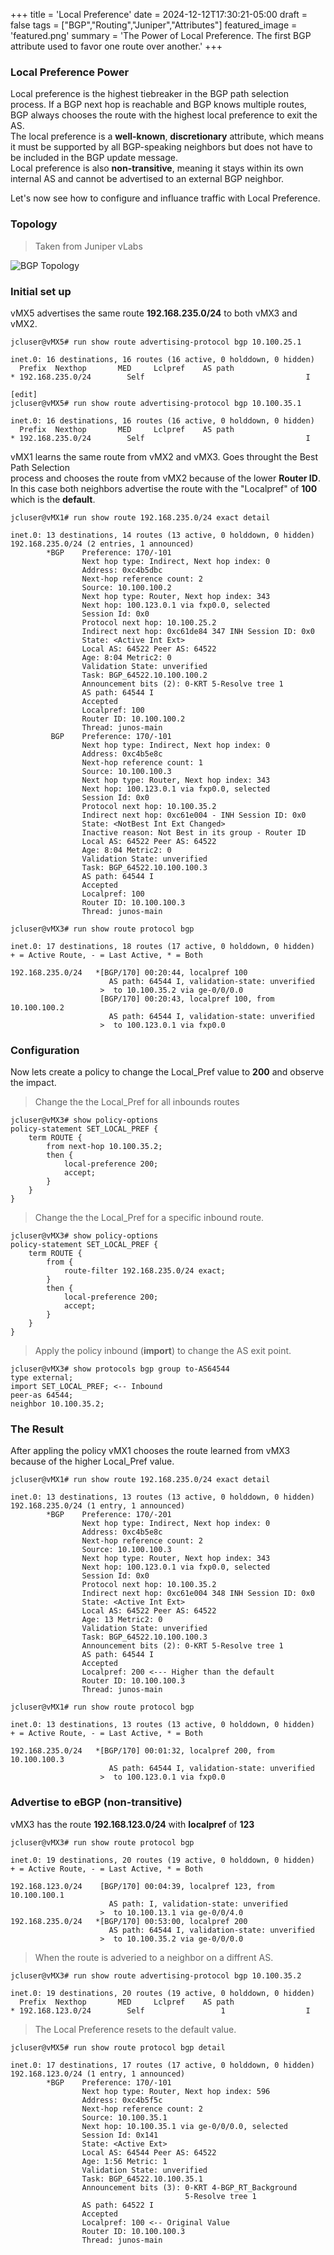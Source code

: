 +++
title = 'Local Preference'
date = 2024-12-12T17:30:21-05:00
draft = false
tags = ["BGP","Routing","Juniper","Attributes"]
featured_image = 'featured.png'
summary = 'The Power of Local Preference. The first BGP attribute used to favor one route over another.'
+++

### Local Preference Power

Local preference is the highest tiebreaker in the BGP path selection process. If a BGP next hop is reachable and BGP knows multiple routes, BGP always chooses the route with the highest local preference to exit the AS.  
The local preference is a **well-known**, **discretionary** attribute, which means it must be supported by all BGP-speaking neighbors but does not have to be included in the BGP update message.  
Local preference is also **non-transitive**, meaning it stays within its own internal AS and cannot be advertised to an external BGP neighbor.

Let's now see how to configure and influance traffic with Local Preference. 

### Topology 

> Taken from Juniper vLabs

![BGP Topology](bgp-topology-diagram.jpg)


### Initial set up

vMX5 advertises the same route **192.168.235.0/24** to both vMX3 and vMX2. 

```
jcluser@vMX5# run show route advertising-protocol bgp 10.100.25.1 

inet.0: 16 destinations, 16 routes (16 active, 0 holddown, 0 hidden)
  Prefix  Nexthop       MED     Lclpref    AS path
* 192.168.235.0/24        Self                                    I

[edit]
jcluser@vMX5# run show route advertising-protocol bgp 10.100.35.1    

inet.0: 16 destinations, 16 routes (16 active, 0 holddown, 0 hidden)
  Prefix  Nexthop       MED     Lclpref    AS path
* 192.168.235.0/24        Self                                    I
```

vMX1 learns the same route from vMX2 and vMX3. Goes throught the Best Path Selection  
process and chooses the route from vMX2 because of the lower **Router ID**.  
In this case both neighbors advertise the route with the "Localpref" of **100** which is the **default**. 

```
jcluser@vMX1# run show route 192.168.235.0/24 exact detail 

inet.0: 13 destinations, 14 routes (13 active, 0 holddown, 0 hidden)
192.168.235.0/24 (2 entries, 1 announced)
        *BGP    Preference: 170/-101
                Next hop type: Indirect, Next hop index: 0
                Address: 0xc4b5dbc
                Next-hop reference count: 2
                Source: 10.100.100.2
                Next hop type: Router, Next hop index: 343
                Next hop: 100.123.0.1 via fxp0.0, selected
                Session Id: 0x0
                Protocol next hop: 10.100.25.2
                Indirect next hop: 0xc61de84 347 INH Session ID: 0x0
                State: <Active Int Ext>
                Local AS: 64522 Peer AS: 64522
                Age: 8:04 Metric2: 0 
                Validation State: unverified 
                Task: BGP_64522.10.100.100.2
                Announcement bits (2): 0-KRT 5-Resolve tree 1 
                AS path: 64544 I 
                Accepted
                Localpref: 100
                Router ID: 10.100.100.2
                Thread: junos-main 
         BGP    Preference: 170/-101
                Next hop type: Indirect, Next hop index: 0
                Address: 0xc4b5e8c
                Next-hop reference count: 1
                Source: 10.100.100.3
                Next hop type: Router, Next hop index: 343
                Next hop: 100.123.0.1 via fxp0.0, selected
                Session Id: 0x0
                Protocol next hop: 10.100.35.2
                Indirect next hop: 0xc61e004 - INH Session ID: 0x0
                State: <NotBest Int Ext Changed>
                Inactive reason: Not Best in its group - Router ID
                Local AS: 64522 Peer AS: 64522
                Age: 8:04 Metric2: 0 
                Validation State: unverified 
                Task: BGP_64522.10.100.100.3
                AS path: 64544 I 
                Accepted
                Localpref: 100
                Router ID: 10.100.100.3
                Thread: junos-main 
```

```
jcluser@vMX3# run show route protocol bgp   

inet.0: 17 destinations, 18 routes (17 active, 0 holddown, 0 hidden)
+ = Active Route, - = Last Active, * = Both

192.168.235.0/24   *[BGP/170] 00:20:44, localpref 100
                      AS path: 64544 I, validation-state: unverified
                    >  to 10.100.35.2 via ge-0/0/0.0
                    [BGP/170] 00:20:43, localpref 100, from 10.100.100.2
                      AS path: 64544 I, validation-state: unverified
                    >  to 100.123.0.1 via fxp0.0
```

### Configuration 

Now lets create a policy to change the Local_Pref value to **200** and observe the impact.

> Change the the Local_Pref for all inbounds routes 
```
jcluser@vMX3# show policy-options 
policy-statement SET_LOCAL_PREF {
    term ROUTE {
        from next-hop 10.100.35.2;
        then {
            local-preference 200;
            accept;
        }
    }
}
```

> Change the the Local_Pref for a specific inbound route.
```
jcluser@vMX3# show policy-options 
policy-statement SET_LOCAL_PREF {
    term ROUTE {
        from {
            route-filter 192.168.235.0/24 exact;
        }
        then {
            local-preference 200;
            accept;
        }
    }
}
```

> Apply the policy inbound (**import**) to change the AS exit point.
```
jcluser@vMX3# show protocols bgp group to-AS64544 
type external;
import SET_LOCAL_PREF; <-- Inbound 
peer-as 64544;
neighbor 10.100.35.2;
```

### The Result 

After appling the policy vMX1 chooses the route learned from vMX3 because of the higher Local_Pref value.

```
jcluser@vMX1# run show route 192.168.235.0/24 exact detail    

inet.0: 13 destinations, 13 routes (13 active, 0 holddown, 0 hidden)
192.168.235.0/24 (1 entry, 1 announced)
        *BGP    Preference: 170/-201
                Next hop type: Indirect, Next hop index: 0
                Address: 0xc4b5e8c
                Next-hop reference count: 2
                Source: 10.100.100.3
                Next hop type: Router, Next hop index: 343
                Next hop: 100.123.0.1 via fxp0.0, selected
                Session Id: 0x0
                Protocol next hop: 10.100.35.2
                Indirect next hop: 0xc61e004 348 INH Session ID: 0x0
                State: <Active Int Ext>
                Local AS: 64522 Peer AS: 64522
                Age: 13 Metric2: 0 
                Validation State: unverified 
                Task: BGP_64522.10.100.100.3
                Announcement bits (2): 0-KRT 5-Resolve tree 1 
                AS path: 64544 I 
                Accepted
                Localpref: 200 <--- Higher than the default 
                Router ID: 10.100.100.3
                Thread: junos-main 
```

```
jcluser@vMX1# run show route protocol bgp   

inet.0: 13 destinations, 13 routes (13 active, 0 holddown, 0 hidden)
+ = Active Route, - = Last Active, * = Both

192.168.235.0/24   *[BGP/170] 00:01:32, localpref 200, from 10.100.100.3
                      AS path: 64544 I, validation-state: unverified
                    >  to 100.123.0.1 via fxp0.0
```

### Advertise to eBGP (non-transitive)

vMX3 has the route **192.168.123.0/24** with **localpref** of  **123**
```
jcluser@vMX3# run show route protocol bgp                         

inet.0: 19 destinations, 20 routes (19 active, 0 holddown, 0 hidden)
+ = Active Route, - = Last Active, * = Both

192.168.123.0/24    [BGP/170] 00:04:39, localpref 123, from 10.100.100.1
                      AS path: I, validation-state: unverified
                    >  to 10.100.13.1 via ge-0/0/4.0
192.168.235.0/24   *[BGP/170] 00:53:00, localpref 200
                      AS path: 64544 I, validation-state: unverified
                    >  to 10.100.35.2 via ge-0/0/0.0
```

> When the route is adveried to a neighbor on a diffrent AS. 

```
jcluser@vMX3# run show route advertising-protocol bgp 10.100.35.2 

inet.0: 19 destinations, 20 routes (19 active, 0 holddown, 0 hidden)
  Prefix  Nexthop       MED     Lclpref    AS path
* 192.168.123.0/24        Self                 1                  I
```

> The Local Preference resets to the default value. 

```
jcluser@vMX5# run show route protocol bgp detail

inet.0: 17 destinations, 17 routes (17 active, 0 holddown, 0 hidden)
192.168.123.0/24 (1 entry, 1 announced)
        *BGP    Preference: 170/-101
                Next hop type: Router, Next hop index: 596
                Address: 0xc4b5f5c
                Next-hop reference count: 2
                Source: 10.100.35.1
                Next hop: 10.100.35.1 via ge-0/0/0.0, selected
                Session Id: 0x141
                State: <Active Ext>
                Local AS: 64544 Peer AS: 64522
                Age: 1:56 Metric: 1 
                Validation State: unverified 
                Task: BGP_64522.10.100.35.1
                Announcement bits (3): 0-KRT 4-BGP_RT_Background 
                                       5-Resolve tree 1 
                AS path: 64522 I 
                Accepted
                Localpref: 100 <-- Original Value
                Router ID: 10.100.100.3
                Thread: junos-main 
```